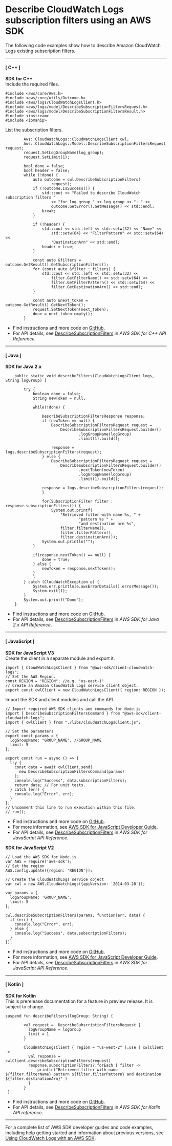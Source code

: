 # Describe CloudWatch Logs subscription filters using an AWS SDK<a name="example_cloudwatch-logs_DescribeSubscriptionFilters_section"></a>

The following code examples show how to describe Amazon CloudWatch Logs existing subscription filters\.

------
#### [ C\+\+ ]

**SDK for C\+\+**  
Include the required files\.  

```
#include <aws/core/Aws.h>
#include <aws/core/utils/Outcome.h>
#include <aws/logs/CloudWatchLogsClient.h>
#include <aws/logs/model/DescribeSubscriptionFiltersRequest.h>
#include <aws/logs/model/DescribeSubscriptionFiltersResult.h>
#include <iostream>
#include <iomanip>
```
List the subscription filters\.  

```
        Aws::CloudWatchLogs::CloudWatchLogsClient cwl;
        Aws::CloudWatchLogs::Model::DescribeSubscriptionFiltersRequest request;
        request.SetLogGroupName(log_group);
        request.SetLimit(1);

        bool done = false;
        bool header = false;
        while (!done) {
            auto outcome = cwl.DescribeSubscriptionFilters(
                    request);
            if (!outcome.IsSuccess()) {
                std::cout << "Failed to describe CloudWatch subscription filters "
                    << "for log group " << log_group << ": " <<
                    outcome.GetError().GetMessage() << std::endl;
                break;
            }

            if (!header) {
                std::cout << std::left << std::setw(32) << "Name" <<
                    std::setw(64) << "FilterPattern" << std::setw(64) <<
                    "DestinationArn" << std::endl;
                header = true;
            }

            const auto &filters = outcome.GetResult().GetSubscriptionFilters();
            for (const auto &filter : filters) {
                std::cout << std::left << std::setw(32) <<
                    filter.GetFilterName() << std::setw(64) <<
                    filter.GetFilterPattern() << std::setw(64) <<
                    filter.GetDestinationArn() << std::endl;
            }

            const auto &next_token = outcome.GetResult().GetNextToken();
            request.SetNextToken(next_token);
            done = next_token.empty();
        }
```
+  Find instructions and more code on [GitHub](https://github.com/awsdocs/aws-doc-sdk-examples/tree/main/cpp/example_code/cloudwatch-logs#code-examples)\. 
+  For API details, see [DescribeSubscriptionFilters](https://docs.aws.amazon.com/goto/SdkForCpp/logs-2014-03-28/DescribeSubscriptionFilters) in *AWS SDK for C\+\+ API Reference*\. 

------
#### [ Java ]

**SDK for Java 2\.x**  
  

```
    public static void describeFilters(CloudWatchLogsClient logs, String logGroup) {

        try {
            boolean done = false;
            String newToken = null;

            while(!done) {

                DescribeSubscriptionFiltersResponse response;
                if (newToken == null) {
                    DescribeSubscriptionFiltersRequest request =
                        DescribeSubscriptionFiltersRequest.builder()
                                .logGroupName(logGroup)
                                .limit(1).build();

                    response = logs.describeSubscriptionFilters(request);
                } else {
                    DescribeSubscriptionFiltersRequest request =
                        DescribeSubscriptionFiltersRequest.builder()
                                .nextToken(newToken)
                                .logGroupName(logGroup)
                                .limit(1).build();

                response = logs.describeSubscriptionFilters(request);
                }

                for(SubscriptionFilter filter : response.subscriptionFilters()) {
                    System.out.printf(
                        "Retrieved filter with name %s, " +
                                "pattern %s " +
                                "and destination arn %s",
                        filter.filterName(),
                        filter.filterPattern(),
                        filter.destinationArn());
                System.out.println("");
            }

            if(response.nextToken() == null) {
                done = true;
            } else {
                newToken = response.nextToken();
            }
            }
        } catch (CloudWatchException e) {
            System.err.println(e.awsErrorDetails().errorMessage());
            System.exit(1);
        }
        System.out.printf("Done");
    }
```
+  Find instructions and more code on [GitHub](https://github.com/awsdocs/aws-doc-sdk-examples/tree/main/javav2/example_code/cloudwatch#readme)\. 
+  For API details, see [DescribeSubscriptionFilters](https://docs.aws.amazon.com/goto/SdkForJavaV2/logs-2014-03-28/DescribeSubscriptionFilters) in *AWS SDK for Java 2\.x API Reference*\. 

------
#### [ JavaScript ]

**SDK for JavaScript V3**  
Create the client in a separate module and export it\.  

```
import { CloudWatchLogsClient } from "@aws-sdk/client-cloudwatch-logs";
// Set the AWS Region.
const REGION = "REGION"; //e.g. "us-east-1"
// Create an Amazon CloudWatch Logs service client object.
export const cwlClient = new CloudWatchLogsClient({ region: REGION });
```
Import the SDK and client modules and call the API\.  

```
// Import required AWS SDK clients and commands for Node.js
import { DescribeSubscriptionFiltersCommand } from "@aws-sdk/client-cloudwatch-logs";
import { cwlClient } from "./libs/cloudWatchLogsClient.js";

// Set the parameters
export const params = {
  logGroupName: "GROUP_NAME", //GROUP_NAME
  limit: 5
};

export const run = async () => {
  try {
    const data = await cwlClient.send(
      new DescribeSubscriptionFiltersCommand(params)
    );
    console.log("Success", data.subscriptionFilters);
    return data; // For unit tests.
  } catch (err) {
    console.log("Error", err);
  }
};
// Uncomment this line to run execution within this file.
// run();
```
+  Find instructions and more code on [GitHub](https://github.com/awsdocs/aws-doc-sdk-examples/tree/main/javascriptv3/example_code/cloudwatch-logs#code-examples)\. 
+  For more information, see [AWS SDK for JavaScript Developer Guide](https://docs.aws.amazon.com/sdk-for-javascript/v3/developer-guide/cloudwatch-examples-subscriptions.html#cloudwatch-examples-subscriptions-describing)\. 
+  For API details, see [DescribeSubscriptionFilters](https://docs.aws.amazon.com/AWSJavaScriptSDK/v3/latest/clients/client-cloudwatch-logs/classes/describesubscriptionfilterscommand.html) in *AWS SDK for JavaScript API Reference*\. 

**SDK for JavaScript V2**  
  

```
// Load the AWS SDK for Node.js
var AWS = require('aws-sdk');
// Set the region 
AWS.config.update({region: 'REGION'});

// Create the CloudWatchLogs service object
var cwl = new AWS.CloudWatchLogs({apiVersion: '2014-03-28'});

var params = {
  logGroupName: 'GROUP_NAME',
  limit: 5
};

cwl.describeSubscriptionFilters(params, function(err, data) {
  if (err) {
    console.log("Error", err);
  } else {
    console.log("Success", data.subscriptionFilters);
  }
});
```
+  Find instructions and more code on [GitHub](https://github.com/awsdocs/aws-doc-sdk-examples/tree/main/javascript/example_code/cloudwatch-logs#code-examples)\. 
+  For more information, see [AWS SDK for JavaScript Developer Guide](https://docs.aws.amazon.com/sdk-for-javascript/v2/developer-guide/cloudwatch-examples-subscriptions.html#cloudwatch-examples-subscriptions-describing)\. 
+  For API details, see [DescribeSubscriptionFilters](https://docs.aws.amazon.com/goto/AWSJavaScriptSDK/logs-2014-03-28/DescribeSubscriptionFilters) in *AWS SDK for JavaScript API Reference*\. 

------
#### [ Kotlin ]

**SDK for Kotlin**  
This is prerelease documentation for a feature in preview release\. It is subject to change\.
  

```
suspend fun describeFilters(logGroup: String) {

        val request =  DescribeSubscriptionFiltersRequest {
          logGroupName = logGroup
          limit = 1
        }

        CloudWatchLogsClient { region = "us-west-2" }.use { cwlClient ->
          val response = cwlClient.describeSubscriptionFilters(request)
          response.subscriptionFilters?.forEach { filter ->
              println("Retrieved filter with name  ${filter.filterName} pattern ${filter.filterPattern} and destination ${filter.destinationArn}" )
          }
        }
 }
```
+  Find instructions and more code on [GitHub](https://github.com/awsdocs/aws-doc-sdk-examples/tree/main/kotlin/services/cloudwatch#code-examples)\. 
+  For API details, see [DescribeSubscriptionFilters](https://github.com/awslabs/aws-sdk-kotlin#generating-api-documentation) in *AWS SDK for Kotlin API reference*\. 

------

For a complete list of AWS SDK developer guides and code examples, including help getting started and information about previous versions, see [Using CloudWatch Logs with an AWS SDK](sdk-general-information-section.md)\.
